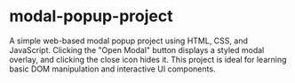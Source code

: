 # modal-popup-project
A simple web-based modal popup project using HTML, CSS, and JavaScript. Clicking the "Open Modal" button displays a styled modal overlay, and clicking the close icon hides it. This project is ideal for learning basic DOM manipulation and interactive UI components.
